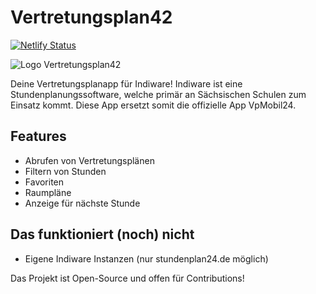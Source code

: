 # Vertretungsplan42
[![Netlify Status](https://api.netlify.com/api/v1/badges/8b4cbfd5-2af7-4815-849e-d5bba9ebafec/deploy-status)](https://app.netlify.com/sites/vertretungsplan42/deploys)

![Logo Vertretungsplan42](https://github.com/SachsenspieltCoding/vertretungsplan42/blob/master/static/logo/icon.png)

Deine Vertretungsplanapp für Indiware!
Indiware ist eine Stundenplanungssoftware, welche primär an Sächsischen Schulen zum Einsatz kommt.
Diese App ersetzt somit die offizielle App VpMobil24.

## Features
- Abrufen von Vertretungsplänen
- Filtern von Stunden
- Favoriten
- Raumpläne
- Anzeige für nächste Stunde

## Das funktioniert (noch) nicht
- Eigene Indiware Instanzen (nur stundenplan24.de möglich)

Das Projekt ist Open-Source und offen für Contributions!
